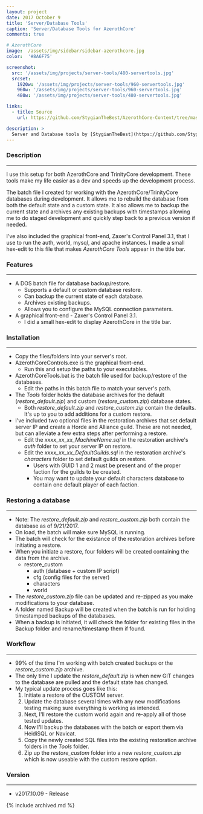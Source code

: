 ```yaml
---
layout: project
date: 2017 October 9
title: 'Server/Database Tools'
caption: 'Server/Database Tools for AzerothCore'
comments: true

# AzerothCore
image: 	/assets/img/sidebar/sidebar-azerothcore.jpg
color: 	'#8A6F75'

screenshot:
  src: '/assets/img/projects/server-tools/480-servertools.jpg'
  srcset:
    1920w: '/assets/img/projects/server-tools/960-servertools.jpg'
    960w: '/assets/img/projects/server-tools/960-servertools.jpg'
    480w: '/assets/img/projects/server-tools/480-servertools.jpg'

links:
  - title: Source
    url: https://github.com/StygianTheBest/AzerothCore-Content/tree/master/Server/Tools

description: >
  Server and Database tools by [StygianTheBest](https://github.com/StygianTheBest/AzerothCore-Content/tree/master/Server/){:target="_blank"}.
---
```



### Description ###
------------------------------------------------------------------------------------------------------------------
I use this setup for both AzerothCore and TrinityCore development. These tools make my life easier as a dev and 
speeds up the development process.

The batch file I created for working with the AzerothCore/TrinityCore databases during development. It allows me 
to rebuild the database from both the default state and a custom state. It also allows me to backup the current 
state and archives any existing backups with timestamps allowing me to do staged development and quickly step back 
to a previous version if needed.

I've also included the graphical front-end, Zaxer's Control Panel 3.1, that I use to run the auth, world, mysql, 
and apache instances. I made a small hex-edit to this file that makes _AzerothCore Tools_ appear in the title bar.


### Features ###
------------------------------------------------------------------------------------------------------------------
- A DOS batch file for database backup/restore. 
	- Supports a default or custom database restore.
	- Can backup the current state of each database.
	- Archives existing backups.
	- Allows you to configure the MySQL connection parameters.
- A graphical front-end - Zaxer's Control Panel 3.1.
	- I did a small hex-edit to display AzerothCore in the title bar.


### Installation ###
------------------------------------------------------------------------------------------------------------------
- Copy the files/folders into your server's root.
- AzerothCoreControls.exe is the graphical front-end. 
	- Run this and setup the paths to your executables.
- AzerothCoreTools.bat is the batch file used for backup/restore of the databases.
	- Edit the paths in this batch file to match your server's path.
- The _Tools_ folder holds the database archives for the default (_restore_default.zip_) and custom (_restore_custom.zip_) database states.
	- Both _restore_default.zip_ and _restore_custom.zip_ contain the defaults. It's up to you to add additions for a custom restore.
- I've included two optional files in the restoration archives that set default server IP and create a Horde and Alliance guild. These are not needed, but can alleviate a few extra steps after performing a restore.
	- Edit the _xxxx_xx_xx_MachineName.sql_ in the restoration archive's _auth_ folder to set your server IP on restore.
	- Edit the _xxxx_xx_xx_DefaultGuilds.sql_ in the restoration archive's _characters_ folder to set default guilds on restore.
		- Users with GUID 1 and 2 must be present and of the proper faction for the guilds to be created.
		- You may want to update your default characters database to contain one default player of each faction.
		
	
### Restoring a database ###
------------------------------------------------------------------------------------------------------------------
- Note: The _restore_default.zip_ and _restore_custom.zip_ both contain the database as of 9/21/2017.
- On load, the batch will make sure MySQL is running.
- The batch will check for the existance of the restoration archives before initiating a restore.
- When you initiate a restore, four folders will be created containing the data from the archive.
	- restore_custom
		- auth (database + custom IP script)
		- cfg (config files for the server)
		- characters
		- world
- The _restore_custom.zip_ file can be updated and re-zipped as you make modifications to your database.
- A folder named Backup will be created when the batch is run for holding timestamped backups of the databases.
- When a backup is initiated, it will check the folder for existing files in the Backup folder and rename/timestamp them if found.


### Workflow ###
------------------------------------------------------------------------------------------------------------------
- 99% of the time I'm working with batch created backups or the _restore_custom.zip_ archive.
- The only time I update the _restore_default.zip_ is when new GIT changes to the database are pulled and the default state has changed.
- My typical update process goes like this:
	1. Initiate a restore of the CUSTOM server.
	2. Update the database several times with any new modifications testing making sure everything is working as intended.
	3. Next, I'll restore the custom world again and re-apply all of those tested updates. 
	4. Now I'll backup the databases with the batch or export them via HeidiSQL or Navicat.
	5. Copy the newly created SQL files into the existing restoration archive folders in the _Tools_ folder. 
	6. Zip up the _restore_custom_ folder into a new _restore_custom.zip_ which is now useable with the custom restore option.

	
### Version ###
------------------------------------------------------------------------------------------------------------------
- v2017.10.09 - Release

{% include archived.md %}